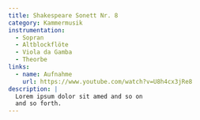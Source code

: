 ```yaml
---
title: Shakespeare Sonett Nr. 8
category: Kammermusik
instrumentation:
  - Sopran
  - Altblockflöte
  - Viola da Gamba
  - Theorbe 
links:
  - name: Aufnahme
    url: https://www.youtube.com/watch?v=U8h4cx3jRe8
description: |
  Lorem ipsum dolor sit amed and so on
  and so forth.
---
```

